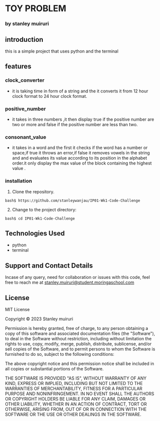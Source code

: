# TOY PROBLEM
### by stanley muiruri

## introduction

this is a simple project that uses python and the terminal

## features

### clock_converter
  * it is taking time in form of a string and the it converts it from 12 hour clock format to 24 hour clock format.
### positive_number
  * it takes in three numbers ,it then display true if the positive number are two or more and false if the positive number are less than two.
### consonant_value
  * it takes in a word and the first it checks if the word has a number or space,if true it throws an error,if false it removes vowels in the string and and evaluates its value according to its position in the alphabet order.it only display the max value of the block containing the highest value .
  ### installation
  1. Clone the repository.
```
bash$ https://github.com/stanleywanjau/IP01-Wk1-Code-Challenge
```
  2.  Change to the project directory:
```
bash$ cd IP01-Wk1-Code-Challenge
```

## Technologies Used
* python
* terminal

## Support and Contact Details
Incase of any query, need for collaboration or issues with this code, feel free to reach me at
stanley.muiruri@student.moringaschool.com

## License 
MIT License

Copyright &copy; 2023 Stanley muiruri

Permission is hereby granted, free of charge, to any person obtaining a copy of this software and associated documentation files (the "Software"), to deal in the Software without restriction, including without limitation the rights to use, copy, modify, merge, publish, distribute, sublicense, and/or sell copies of the Software, and to permit persons to whom the Software is furnished to do so, subject to the following conditions:

The above copyright notice and this permission notice shall be included in all copies or substantial portions of the Software.

THE SOFTWARE IS PROVIDED "AS IS", WITHOUT WARRANTY OF ANY KIND, EXPRESS OR IMPLIED, INCLUDING BUT NOT LIMITED TO THE WARRANTIES OF MERCHANTABILITY, FITNESS FOR A PARTICULAR PURPOSE AND NONINFRINGEMENT. IN NO EVENT SHALL THE AUTHORS OR COPYRIGHT HOLDERS BE LIABLE FOR ANY CLAIM, DAMAGES OR OTHER LIABILITY, WHETHER IN AN ACTION OF CONTRACT, TORT OR OTHERWISE, ARISING FROM, OUT OF OR IN CONNECTION WITH THE SOFTWARE OR THE USE OR OTHER DEALINGS IN THE SOFTWARE.



